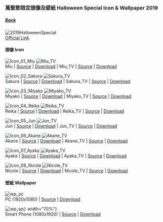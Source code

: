 ### 萬聖節限定頭像及壁紙 Halloween Special Icon & Wallpaper 2019
##### [Back](../readme.md)

![2019HalloweenSpecial](../Img/2019HalloweenSpecial.JPG)  
[Official Link](https://227anime.com/special/halloween/)

#### 頭像 Icon
![Icon_01_Miu](../Album/2019HalloweenSpecial/Icon_01_Miu.PNG)
![Miu_TV](../Album/2019HalloweenSpecial/Miu_TV.PNG)  
 Miu | [Source](https://227anime.com/assets/img/special/halloween/icon_01.png) | [Download](https://github.com/LYHPandaKing/227PhotoBackup/raw/master/Album/2019HalloweenSpecial/Icon_01_Miu.PNG) | Miu_TV | [Source](https://twitter.com/227anime/status/1189814262035701761) | [Download](https://github.com/LYHPandaKing/227PhotoBackup/raw/master/Album/2019HalloweenSpecial/Miu_TV.PNG)

![Icon_02_Sakura](../Album/2019HalloweenSpecial/Icon_02_Sakura.PNG)
![Sakura_TV](../Album/2019HalloweenSpecial/Sakura_TV.PNG)  
 Sakura | [Source](https://227anime.com/assets/img/special/halloween/icon_02.png) | [Download](https://github.com/LYHPandaKing/227PhotoBackup/raw/master/Album/2019HalloweenSpecial/Icon_02_Sakura.PNG) | Sakura_TV | [Source](https://twitter.com/227anime/status/1189814262035701761) | [Download](https://github.com/LYHPandaKing/227PhotoBackup/raw/master/Album/2019HalloweenSpecial/Sakura_TV.PNG)
 
![Icon_03_Miyako](../Album/2019HalloweenSpecial/Icon_03_Miyako.PNG)
![Miyako_TV](../Album/2019HalloweenSpecial/Miyako_TV.PNG)  
 Miyako | [Source](https://227anime.com/assets/img/special/halloween/icon_03.png) | [Download](https://github.com/LYHPandaKing/227PhotoBackup/raw/master/Album/2019HalloweenSpecial/Icon_03_Miyako.PNG) | Miyako_TV | [Source](https://twitter.com/227anime/status/1189814262035701761) | [Download](https://github.com/LYHPandaKing/227PhotoBackup/raw/master/Album/2019HalloweenSpecial/Miyako_TV.PNG)

![Icon_04_Reika](../Album/2019HalloweenSpecial/Icon_04_Reika.PNG)
![Reika_TV](../Album/2019HalloweenSpecial/Reika_TV.PNG)  
 Reika | [Source](https://227anime.com/assets/img/special/halloween/icon_04.png) | [Download](https://github.com/LYHPandaKing/227PhotoBackup/raw/master/Album/2019HalloweenSpecial/Icon_04_Reika.PNG) | Reika_TV | [Source](https://twitter.com/227anime/status/1189814262035701761) | [Download](https://github.com/LYHPandaKing/227PhotoBackup/raw/master/Album/2019HalloweenSpecial/Reika_TV.PNG)
 
![Icon_05_Jun](../Album/2019HalloweenSpecial/Icon_05_Jun.PNG)
![Jun_TV](../Album/2019HalloweenSpecial/Jun_TV.PNG)  
 Jun | [Source](https://227anime.com/assets/img/special/halloween/icon_05.png) | [Download](https://github.com/LYHPandaKing/227PhotoBackup/raw/master/Album/2019HalloweenSpecial/Icon_05_Jun.PNG) | Jun_TV | [Source](https://twitter.com/227anime/status/1189814262035701761) | [Download](https://github.com/LYHPandaKing/227PhotoBackup/raw/master/Album/2019HalloweenSpecial/Jun_TV.PNG)
 
![Icon_06_Akane](../Album/2019HalloweenSpecial/Icon_06_Akane.PNG)
![Akane_TV](../Album/2019HalloweenSpecial/Akane_TV.PNG)  
 Akane | [Source](https://227anime.com/assets/img/special/halloween/icon_06.png) | [Download](https://github.com/LYHPandaKing/227PhotoBackup/raw/master/Album/2019HalloweenSpecial/Icon_06_Akane.PNG) | Akane_TV | [Source](https://twitter.com/227anime/status/1189814262035701761) | [Download](https://github.com/LYHPandaKing/227PhotoBackup/raw/master/Album/2019HalloweenSpecial/Akane_TV.PNG)
 
![Icon_07_Ayaka](../Album/2019HalloweenSpecial/Icon_07_Ayaka.PNG)
![Ayaka_TV](../Album/2019HalloweenSpecial/Ayaka_TV.PNG)  
 Ayaka | [Source](https://227anime.com/assets/img/special/halloween/icon_07.png) | [Download](https://github.com/LYHPandaKing/227PhotoBackup/raw/master/Album/2019HalloweenSpecial/Icon_07_Ayaka.PNG) | Ayaka_TV | [Source](https://twitter.com/227anime/status/1189814262035701761) | [Download](https://github.com/LYHPandaKing/227PhotoBackup/raw/master/Album/2019HalloweenSpecial/Ayaka_TV.PNG)

![Icon_08_Nicole](../Album/2019HalloweenSpecial/Icon_08_Nicole.PNG)
![Nicole_TV](../Album/2019HalloweenSpecial/Nicole_TV.PNG)  
 Nicole | [Source](https://227anime.com/assets/img/special/halloween/icon_08.png) | [Download](https://github.com/LYHPandaKing/227PhotoBackup/raw/master/Album/2019HalloweenSpecial/Icon_08_Nicole.PNG) | Nicole_TV | [Source](https://twitter.com/227anime/status/1189814262035701761) | [Download](https://github.com/LYHPandaKing/227PhotoBackup/raw/master/Album/2019HalloweenSpecial/Nicole_TV.PNG)
 
#### 壁紙 Wallpaper
 
![wp_pc](../Album/2019HalloweenSpecial/wp_pc.PNG)  
 PC (1920x1080) | [Source](https://227anime.com/assets/img/special/halloween/wp_pc.png) | [Download](https://github.com/LYHPandaKing/227PhotoBackup/raw/master/Album/2019HalloweenSpecial/wp_pc.ONG)
 
![wp_sp](../Album/2019HalloweenSpecial/wp_sp.PNG){: width="70%"}  
 Smart Phone (1080x1920) | [Source](https://227anime.com/assets/img/special/halloween/wp_sp.png) | [Download](https://github.com/LYHPandaKing/227PhotoBackup/raw/master/Album/2019HalloweenSpecial/wp_sp.PNG)

